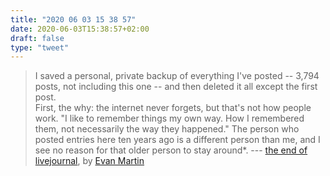 ```yaml
---
title: "2020 06 03 15 38 57"
date: 2020-06-03T15:38:57+02:00
draft: false
type: "tweet"
---
```


> I saved a personal, private backup of everything I've posted -- 3,794 posts, not including this one -- and then deleted it all except the first post.<br>First, the why: the internet never forgets, but that's not how people work. "I like to remember things my own way. How I remembered them, not necessarily the way they happened." The person who posted entries here ten years ago is a different person than me, and I see no reason for that older person to stay around*. --- [the end of livejournal](https://evan.livejournal.com/991055.html), by [Evan Martin](http://neugierig.org)

